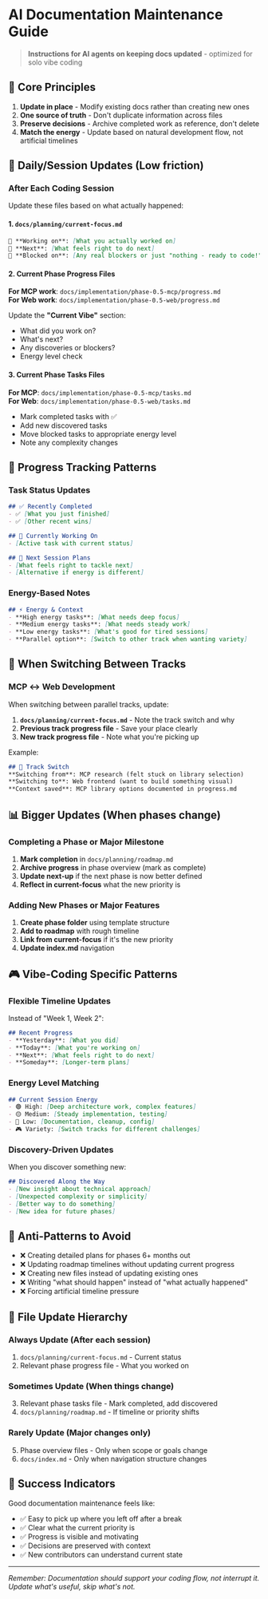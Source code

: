 # AI Documentation Maintenance Guide

> **Instructions for AI agents on keeping docs updated** - optimized for solo vibe coding

## 🎯 Core Principles

1. **Update in place** - Modify existing docs rather than creating new ones
2. **One source of truth** - Don't duplicate information across files
3. **Preserve decisions** - Archive completed work as reference, don't delete
4. **Match the energy** - Update based on natural development flow, not artificial timelines

## 📝 Daily/Session Updates (Low friction)

### After Each Coding Session
Update these files based on what actually happened:

#### 1. `docs/planning/current-focus.md`
```markdown
🔄 **Working on**: [What you actually worked on]
🎯 **Next**: [What feels right to do next]  
🚧 **Blocked on**: [Any real blockers or just "nothing - ready to code!"]
```

#### 2. Current Phase Progress Files
**For MCP work**: `docs/implementation/phase-0.5-mcp/progress.md`  
**For Web work**: `docs/implementation/phase-0.5-web/progress.md`

Update the **"Current Vibe"** section:
- What did you work on?
- What's next?
- Any discoveries or blockers?
- Energy level check

#### 3. Current Phase Tasks Files  
**For MCP**: `docs/implementation/phase-0.5-mcp/tasks.md`  
**For Web**: `docs/implementation/phase-0.5-web/tasks.md`

- Mark completed tasks with ✅
- Add new discovered tasks
- Move blocked tasks to appropriate energy level
- Note any complexity changes

## 🔄 Progress Tracking Patterns

### Task Status Updates
```markdown
## ✅ Recently Completed
- ✅ [What you just finished]
- ✅ [Other recent wins]

## 🔄 Currently Working On  
- [Active task with current status]

## 🎯 Next Session Plans
- [What feels right to tackle next]
- [Alternative if energy is different]
```

### Energy-Based Notes
```markdown
## ⚡ Energy & Context
- **High energy tasks**: [What needs deep focus]
- **Medium energy tasks**: [What needs steady work]  
- **Low energy tasks**: [What's good for tired sessions]
- **Parallel option**: [Switch to other track when wanting variety]
```

## 🚀 When Switching Between Tracks

### MCP ↔ Web Development
When switching between parallel tracks, update:

1. **`docs/planning/current-focus.md`** - Note the track switch and why
2. **Previous track progress file** - Save your place clearly
3. **New track progress file** - Note what you're picking up

Example:
```markdown
## 🔄 Track Switch
**Switching from**: MCP research (felt stuck on library selection)
**Switching to**: Web frontend (want to build something visual)
**Context saved**: MCP library options documented in progress.md
```

## 📊 Bigger Updates (When phases change)

### Completing a Phase or Major Milestone
1. **Mark completion** in `docs/planning/roadmap.md`
2. **Archive progress** in phase overview (mark as complete)
3. **Update next-up** if the next phase is now better defined
4. **Reflect in current-focus** what the new priority is

### Adding New Phases or Major Features
1. **Create phase folder** using template structure
2. **Add to roadmap** with rough timeline
3. **Link from current-focus** if it's the new priority
4. **Update index.md** navigation

## 🎮 Vibe-Coding Specific Patterns

### Flexible Timeline Updates
Instead of "Week 1, Week 2":
```markdown
## Recent Progress
- **Yesterday**: [What you did]
- **Today**: [What you're working on]  
- **Next**: [What feels right to do next]
- **Someday**: [Longer-term plans]
```

### Energy Level Matching
```markdown
## Current Session Energy
- 🟢 High: [Deep architecture work, complex features]
- 🟡 Medium: [Steady implementation, testing]
- 🔴 Low: [Documentation, cleanup, config]
- 🎮 Variety: [Switch tracks for different challenges]
```

### Discovery-Driven Updates
When you discover something new:
```markdown
## Discovered Along the Way
- [New insight about technical approach]
- [Unexpected complexity or simplicity]
- [Better way to do something]
- [New idea for future phases]
```

## 🚫 Anti-Patterns to Avoid

- ❌ Creating detailed plans for phases 6+ months out
- ❌ Updating roadmap timelines without updating current progress
- ❌ Creating new files instead of updating existing ones
- ❌ Writing "what should happen" instead of "what actually happened"
- ❌ Forcing artificial timeline pressure

## 📂 File Update Hierarchy

### Always Update (After each session)
1. `docs/planning/current-focus.md` - Current status
2. Relevant phase progress file - What you worked on

### Sometimes Update (When things change)
3. Relevant phase tasks file - Mark completed, add discovered
4. `docs/planning/roadmap.md` - If timeline or priority shifts

### Rarely Update (Major changes only)
5. Phase overview files - Only when scope or goals change
6. `docs/index.md` - Only when navigation structure changes

## 🎯 Success Indicators

Good documentation maintenance feels like:
- ✅ Easy to pick up where you left off after a break
- ✅ Clear what the current priority is
- ✅ Progress is visible and motivating
- ✅ Decisions are preserved with context
- ✅ New contributors can understand current state

---

*Remember: Documentation should support your coding flow, not interrupt it. Update what's useful, skip what's not.*
